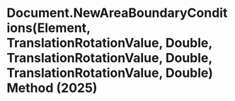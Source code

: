# Document.NewAreaBoundaryConditions(Element, TranslationRotationValue, Double, TranslationRotationValue, Double, TranslationRotationValue, Double) Method (2025)

﻿